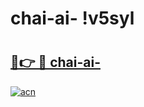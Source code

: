 # chai-ai- !v5syl

# <h2><a href="https://fvuvg8.esa.edu.pl?title=chai-ai-&ref=v5syl">🔗👉 🔴 chai-ai-</a></h2>

[![acn](https://github.com/user-attachments/assets/0f9c940e-d8b0-45ae-aac7-cd30a18b3e1c)](https://fvuvg8.esa.edu.pl?title=chai-ai-&ref=v5syl)

